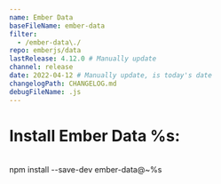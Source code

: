 ```yaml
---
name: Ember Data
baseFileName: ember-data
filter:
  - /ember-data\./
repo: emberjs/data
lastRelease: 4.12.0 # Manually update
channel: release
date: 2022-04-12 # Manually update, is today's date
changelogPath: CHANGELOG.md
debugFileName: .js
---
```


# Install Ember Data %s:

<br>
npm install --save-dev ember-data@~%s

